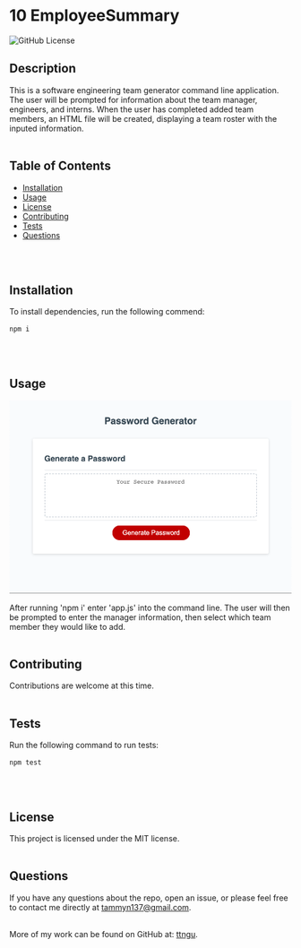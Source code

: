 # 10 EmployeeSummary
  ![GitHub License](https://img.shields.io/badge/License-MIT-blue)

  ## Description
  This is a software engineering team generator command line application. The user will be prompted for information about the team manager, engineers, and interns. When the user has completed added team members, an HTML file will be created, displaying a team roster with the inputed information.
  <br>
  <br>

  ## Table of Contents
  * [Installation](#Installation)
  * [Usage](#Usage)
  * [License](#License)
  * [Contributing](#Contributing)
  * [Tests](#Tests)
  * [Questions](#Questions)
 <br>
 <br>

  ## Installation
  To install dependencies, run the following commend:
```
npm i
```

  <br>
  <br>

  ## Usage
  ![Alt Text](https://github.com/ttngu/03Homework/blob/master/Assets/PassGenButton.png?raw=true)
    
  After running 'npm i' enter 'app.js' into the command line. The user will then be prompted to enter the manager information, then select which team member they would like to add.
  <br>
  <br>

  ## Contributing 
  Contributions are welcome at this time.
  <br>
  <br>

  ## Tests
  Run the following command to run tests:
```
npm test
```

  <br>
  <br>

  ## License
  This project is licensed under the MIT license.
  <br>
  <br>

  ## Questions
  If you have any questions about the repo, open an issue, or please feel free to contact me directly at tammyn137@gmail.com. 
  <br>
  <br>
  
  More of my work can be found on GitHub at: [ttngu](https://github.com/ttngu/).